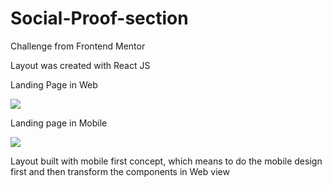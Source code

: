 # Social-Proof-section
Challenge from Frontend Mentor

Layout was created with React JS

Landing Page in Web

<img src="https://i.imgur.com/3e7NocW.jpg">

Landing page in Mobile

<img src="https://i.imgur.com/TIJtPlv.gif">

Layout built with mobile first concept, which means to do the mobile design first and then transform  the components in Web view
